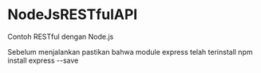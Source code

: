 # NodeJsRESTfulAPI
Contoh RESTful dengan Node.js

Sebelum menjalankan pastikan bahwa module express telah terinstall
 npm install express --save
